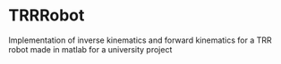 # TRRRobot

Implementation of inverse kinematics and forward kinematics for a TRR robot made in matlab for a university project
